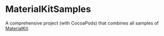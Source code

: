 # MaterialKitSamples
A comprehensive project (with CocoaPods) that combines all samples of [MaterialKit](https://github.com/CosmicMind/MaterialKit).
